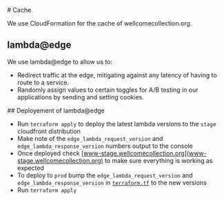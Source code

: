 # Cache

We use CloudFormation for the cache of wellcomecollection.org.


## lambda@edge

We use lambda@edge to allow us to:

* Redirect traffic at the edge, mitigating against any latency of having to route to a service.
* Randomly assign values to certain toggles for A/B testing in our applications by sending and setting cookies.

## Deployement of lambda@edge

* Run `terraform apply` to deploy the latest lambda versions to the `stage` cloudfront distribution
* Make note of the `edge_lambda_request_version` and `edge_lambda_response_version` numbers output to the console
* Once deployed check [www-stage.wellcomecollection.org](www-stage.wellcomecollection.org) to make sure everything is working as expected
* To deploy to `prod` bump the `edge_lambda_request_version` and `edge_lambda_response_version` in [`terraform.tf`](./terraform.tf) to the new versions
* Run `terraform apply`
